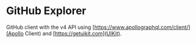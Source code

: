 # GitHub Explorer

GitHub client with the v4 API using [https://www.apollographql.com/client/](Apollo Client) and [https://getuikit.com](UIKit).